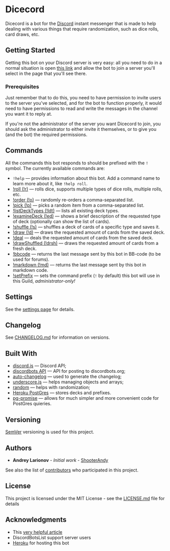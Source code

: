 # Dicecord

Dicecord is a bot for the [Discord](https://discordapp.com/) instant messenger that is made to help dealing with various things that require randomization, such as dice rolls, card draws, etc.  

## Getting Started

Getting this bot on your Discord server is very easy: all you need to do in a normal situation is open [this link](https://discordapp.com/api/oauth2/authorize?client_id=572698679618568193&scope=bot&permissions=0) and allow the bot to join a server you'll select in the page that you'll see there.

### Prerequisites

Just remember that to do this, you need to have permission to invite users to the server you've selected, and for the bot to function properly, it would need to have permissions to read and write the messages in the channel you want it to reply at.
 
If you're not the administrator of the server you want Dicecord to join, you should ask the administrator to either invite it themselves, or to give you (and the bot) the required permissions.

## Commands

All the commands this bot responds to should be prefixed with the ```!``` symbol. The currently available commands are:

* ```!help``` &mdash; provides information about this bot. Add a command name to learn more about it, like ```!help roll```.
* [!roll (!r)](https://github.com/ShooterAndy/Dicecord/blob/master/help/roll.md) &mdash; rolls dice, supports multiple types of dice rolls, multiple rolls, etc.
* [!order (!o)](https://github.com/ShooterAndy/Dicecord/blob/master/help/order.md) — randomly re-orders a comma-separated list.
* [!pick (!p)](https://github.com/ShooterAndy/Dicecord/blob/master/help/pick.md) &mdash; picks a random item from a comma-separated list.
* [!listDeckTypes (!ldt)](https://github.com/ShooterAndy/Dicecord/blob/master/help/listdecktypes.md) &mdash; lists all existing deck types.
* [!examineDeck (!ed)](https://github.com/ShooterAndy/Dicecord/blob/master/help/examinedeck.md) &mdash; shows a brief description of the requested type of deck (optionally can show the list of cards).
* [!shuffle (!s)](https://github.com/ShooterAndy/Dicecord/blob/master/help/shuffle.md) &mdash;  shuffles a deck of cards of a specific type and saves it.
* [!draw (!d)](https://github.com/ShooterAndy/Dicecord/blob/master/help/draw.md) &mdash; draws the requested amount of cards from the saved deck.
* [!deal](https://github.com/ShooterAndy/Dicecord/blob/master/help/deal.md) &mdash; deals the requested amount of cards from the saved deck.
* [!drawShuffled (!drsh)](https://github.com/ShooterAndy/Dicecord/blob/master/help/drawshuffled.md) &mdash; draws the requested amount of cards from a fresh deck.
* [!bbcode](https://github.com/ShooterAndy/Dicecord/blob/master/help/bbcode.md) &mdash; returns the last message sent by this bot in BB-code (to be used for forums).
* [!markdown (!md)](https://github.com/ShooterAndy/Dicecord/blob/master/help/markdown.md) &mdash; returns the last message sent by this bot in markdown code.
* [!setPrefix](https://github.com/ShooterAndy/Dicecord/blob/master/help/setprefix.md) &mdash; sets the command prefix (```!``` by default) this bot will use in this Guild, _administrator-only!_ 

## Settings

See the [settings page](https://github.com/ShooterAndy/Dicecord/blob/master/help/settings.md) for details.

## Changelog

See [CHANGELOG.md](https://github.com/ShooterAndy/Dicecord/blob/master/CHANGELOG.md) for information on versions.

## Built With

* [discord.js](https://discord.js.org) &mdash; Discord API;
* [discordbots API](https://discordbots.org/api/docs) &mdash; API for posting to discordbots.org; 
* [auto-changelog](https://github.com/CookPete/auto-changelog) &mdash; used to generate the changelog;
* [underscore.js](https://underscorejs.org/) &mdash; helps managing objects and arrays;
* [random](https://github.com/transitive-bullshit/random#readme) &mdash; helps with randomization;
* [Heroku PostGres](https://elements.heroku.com/addons/heroku-postgresql) &mdash; stores decks and prefixes.
* [pg-promise](https://github.com/vitaly-t/pg-promise) &mdash; allows for much simpler and more convenient code for PostGres quieries.

## Versioning

[SemVer](http://semver.org/) versioning is used for this project. 

## Authors

* **Andrey Larionov** - *Initial work* - [ShooterAndy](https://github.com/ShooterAndy)

See also the list of [contributors](https://github.com/ShooterAndy/Dicecord/contributors) who participated in this project.

## License

This project is licensed under the MIT License - see the [LICENSE.md](https://github.com/ShooterAndy/Dicecord/blob/master/LICENSE.md) file for details

## Acknowledgments

* This [very helpful article](https://www.freecodecamp.org/news/how-to-create-a-discord-bot-under-15-minutes-fb2fd0083844/)
* DiscordBotsList support server users
* [Heroku](https://heroku.com) for hosting this bot